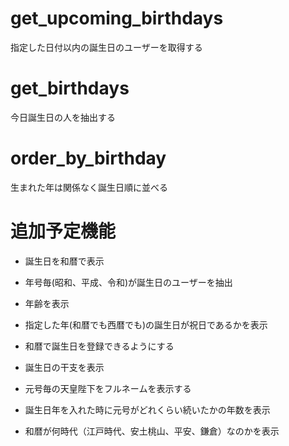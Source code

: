# get_upcoming_birthdays
指定した日付以内の誕生日のユーザーを取得する

<!-- 今後30日以内にすべてのユーザープロファイルを取得します。 -->

# get_birthdays
今日誕生日の人を抽出する

# order_by_birthday
生まれた年は関係なく誕生日順に並べる


# 追加予定機能

- 誕生日を和暦で表示
- 年号毎(昭和、平成、令和)が誕生日のユーザーを抽出

- 年齢を表示

- 指定した年(和暦でも西暦でも)の誕生日が祝日であるかを表示
- 和暦で誕生日を登録できるようにする
- 誕生日の干支を表示
- 元号毎の天皇陛下をフルネームを表示する
- 誕生日年を入れた時に元号がどれくらい続いたかの年数を表示
- 和暦が何時代（江戸時代、安土桃山、平安、鎌倉）なのかを表示
